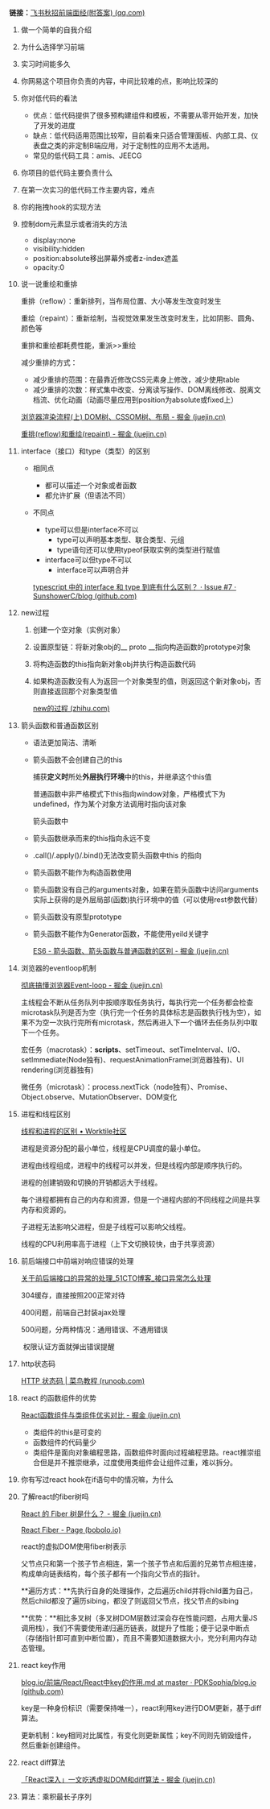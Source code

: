 **链接：**[飞书秋招前端面经(附答案) (qq.com)](https://mp.weixin.qq.com/s?__biz=Mzk0NTI2NDgxNQ==&mid=2247489378&idx=1&sn=9ef7277ccc57f092e8857eb417af1312&chksm=c31956a2f46edfb428f4615a3a4fa5667d88bc92e2aab8cc80d255f336e36fce04d3b1cb67e4#rd)

1. 做一个简单的自我介绍

2. 为什么选择学习前端

3. 实习时间能多久

4. 你网易这个项目你负责的内容，中间比较难的点，影响比较深的

5. 你对低代码的看法
   - 优点：低代码提供了很多预构建组件和模板，不需要从零开始开发，加快了开发的进度
   - 缺点：低代码适用范围比较窄，目前看来只适合管理面板、内部工具、仪表盘之类的非定制B端应用，对于定制性的应用不太适用。
   - 常见的低代码工具：amis、JEECG

6. 你项目的低代码主要负责什么

7. 在第一次实习的低代码工作主要内容，难点

8. 你的拖拽hook的实现方法

9. 控制dom元素显示或者消失的方法
   - display:none
   - visibility:hidden
   - position:absolute移出屏幕外或者z-index遮盖
   - opacity:0

10. 说一说重绘和重排

    重排（reflow）：重新排列，当布局位置、大小等发生改变时发生

    重绘（repaint）：重新绘制，当视觉效果发生改变时发生，比如阴影、圆角、颜色等

    重排和重绘都耗费性能，重派>>重绘

    减少重排的方式：

    - 减少重排的范围：在最靠近修改CSS元素身上修改，减少使用table
    - 减少重排的次数：样式集中改变、分离读写操作、DOM离线修改、脱离文档流、优化动画（动画尽量应用到position为absolute或fixed上）

    [浏览器渲染流程(上) DOM树、CSSOM树、布局 - 掘金 (juejin.cn)](https://juejin.cn/post/7126748165625085983)

    [重排(reflow)和重绘(repaint) - 掘金 (juejin.cn)](https://juejin.cn/post/6844904083212468238)

11. interface（接口）和type（类型）的区别

    - 相同点

      - 都可以描述一个对象或者函数
      - 都允许扩展（但语法不同）

    - 不同点

      - type可以但是interface不可以
        - type可以声明基本类型、联合类型、元组
        - type语句还可以使用typeof获取实例的类型进行赋值
      - interface可以但type不可以
        - interface可以声明合并

      [typescript 中的 interface 和 type 到底有什么区别？ · Issue #7 · SunshowerC/blog (github.com)](https://github.com/SunshowerC/blog/issues/7)

12. new过程

    1. 创建一个空对象（实例对象）

    2. 设置原型链：将新对象obj的__ proto __指向构造函数的prototype对象

    3. 将构造函数的this指向新对象obj并执行构造函数代码

    4. 如果构造函数没有人为返回一个对象类型的值，则返回这个新对象obj，否则直接返回那个对象类型值

       [new的过程 (zhihu.com)](https://www.zhihu.com/tardis/zm/art/404042320?source_id=1003)

13. 箭头函数和普通函数区别

    - 语法更加简洁、清晰

    - 箭头函数不会创建自己的this

      捕获**定义时**所处**外层执行环境**中的this，并继承这个this值

      普通函数中非严格模式下this指向window对象，严格模式下为undefined，作为某个对象方法调用时指向该对象

      箭头函数中

    - 箭头函数继承而来的this指向永远不变

    - .call()/.apply()/.bind()无法改变箭头函数中this 的指向

    - 箭头函数不能作为构造函数使用

    - 箭头函数没有自己的arguments对象，如果在箭头函数中访问arguments实际上获得的是外层局部(函数)执行环境中的值（可以使用rest参数代替）

    - 箭头函数没有原型prototype

    - 箭头函数不能作为Generator函数，不能使用yeild关键字

      [ES6 - 箭头函数、箭头函数与普通函数的区别 - 掘金 (juejin.cn)](https://juejin.cn/post/6844903805960585224)

14. 浏览器的eventloop机制

    [彻底搞懂浏览器Event-loop - 掘金 (juejin.cn)](https://juejin.cn/post/6844903802185711629)

    主线程会不断从任务队列中按顺序取任务执行，每执行完一个任务都会检查microtask队列是否为空（执行完一个任务的具体标志是函数执行栈为空），如果不为空一次执行完所有microtask，然后再进入下一个循环去任务队列中取下一个任务。

    宏任务（macrotask）：**scripts**、setTimeout、setTimeInterval、I/O、setImmediate(Node独有)、requestAnimationFrame(浏览器独有)、UI rendering(浏览器独有)

    微任务（microtask）：process.nextTick（node独有）、Promise、Object.observe、MutationObserver、DOM变化

15. 进程和线程区别

    [线程和进程的区别 • Worktile社区](https://worktile.com/kb/p/36374)

    进程是资源分配的最小单位，线程是CPU调度的最小单位。

    进程由线程组成，进程中的线程可以并发，但是线程内部是顺序执行的。

    进程的创建销毁和切换的开销都远大于线程。

    每个进程都拥有自己的内存和资源，但是一个进程内部的不同线程之间是共享内存和资源的。

    子进程无法影响父进程，但是子线程可以影响父线程。

    线程的CPU利用率高于进程（上下文切换较快，由于共享资源）

16. 前后端接口中前端对响应错误的处理

    [关于前后端接口的异常的处理_51CTO博客_接口异常怎么处理](https://blog.51cto.com/u_15127501/4841750)

    304缓存，直接按照200正常对待

    400问题，前端自己封装ajax处理

    500问题，分两种情况：通用错误、不通用错误

    ​	权限认证方面就弹出错误提醒

17. http状态码

    [HTTP 状态码 | 菜鸟教程 (runoob.com)](https://www.runoob.com/http/http-status-codes.html)

18. react 的函数组件的优势

    [React函数组件与类组件优劣对比 - 掘金 (juejin.cn)](https://juejin.cn/post/7088928900297785357)

    - 类组件的this是可变的
    - 函数组件的代码量少
    - 类组件是面向对象编程思路，函数组件时面向过程编程思路。react推崇组合但是并不推崇继承，过度使用类组件会让组件过重，难以拆分。

19. 你有写过react hook在if语句中的情况嘛，为什么

20. 了解react的fiber树吗

    [React 的 Fiber 树是什么？ - 掘金 (juejin.cn)](https://juejin.cn/post/7010263907008937997)

    [React Fiber - Page (bobolo.io)](https://bobolo.io/articles/react-fiber/)

    react的虚拟DOM使用fiber树表示

    父节点只和第一个孩子节点相连，第一个孩子节点和后面的兄弟节点相连接，构成单向链表结构，每个孩子都有一个指向父节点的指针。

    **遍历方式：**先执行自身的处理操作，之后遍历child并将child置为自己，然后child都没了遍历sibing，都没了则返回父节点，找父节点的sibing

    **优势：**相比多叉树（多叉树DOM层数过深会存在性能问题，占用大量JS调用栈），我们不需要使用递归遍历链表，就提升了性能；便于记录中断点（存储指针即可直到中断位置），而且不需要知道数据大小，充分利用内存动态管理。

21. react key作用

    [blog.io/前端/React/React中key的作用.md at master · PDKSophia/blog.io (github.com)](https://github.com/PDKSophia/blog.io/blob/master/前端/React/React中key的作用.md)

    key是一种身份标识（需要保持唯一），react利用key进行DOM更新，基于diff算法。

    更新机制：key相同对比属性，有变化则更新属性；key不同则先销毁组件，然后重新创建组件。

22. react diff算法

    [「React深入」一文吃透虚拟DOM和diff算法 - 掘金 (juejin.cn)](https://juejin.cn/post/7116326409961734152)

23. 算法：乘积最长子序列